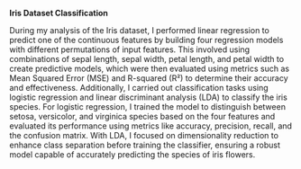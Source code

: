**Iris Dataset Classification**

During my analysis of the Iris dataset, I performed linear regression to predict one of the continuous features by building four regression models with different permutations of input features. 
This involved using combinations of sepal length, sepal width, petal length, and petal width to create predictive models, which were then evaluated using metrics such as Mean Squared Error (MSE) and R-squared (R²) to determine their accuracy and effectiveness.
Additionally, I carried out classification tasks using logistic regression and linear discriminant analysis (LDA) to classify the iris species. 
For logistic regression, I trained the model to distinguish between setosa, versicolor, and virginica species based on the four features and evaluated its performance using metrics like accuracy, precision, recall, and the confusion matrix.
With LDA, I focused on dimensionality reduction to enhance class separation before training the classifier, ensuring a robust model capable of accurately predicting the species of iris flowers.
